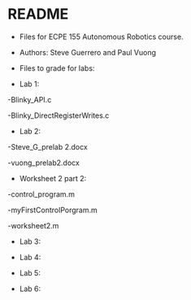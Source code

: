 # README #

* Files for ECPE 155 Autonomous Robotics course.
* Authors: Steve Guerrero and Paul Vuong

* Files to grade for labs:

* Lab 1:

-Blinky_API.c

-Blinky_DirectRegisterWrites.c
	
* Lab 2:

-Steve_G_prelab 2.docx

-vuong_prelab2.docx

* Worksheet 2 part 2:

-control_program.m

-myFirstControlPorgram.m

-worksheet2.m	
	
* Lab 3:
	
	
* Lab 4:
	
	
* Lab 5:
	
	
* Lab 6:
	
	